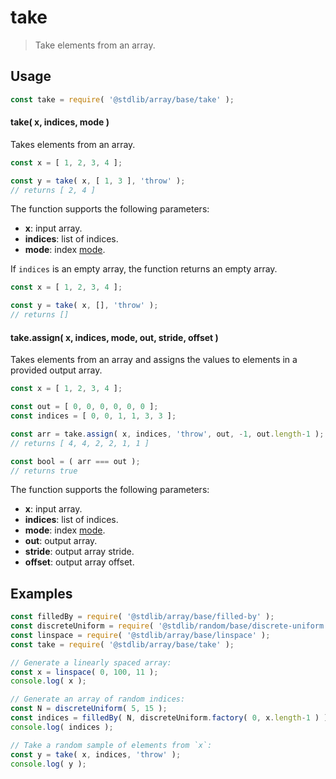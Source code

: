 <!--

@license Apache-2.0

Copyright (c) 2022 The Stdlib Authors.

Licensed under the Apache License, Version 2.0 (the "License");
you may not use this file except in compliance with the License.
You may obtain a copy of the License at

   http://www.apache.org/licenses/LICENSE-2.0

Unless required by applicable law or agreed to in writing, software
distributed under the License is distributed on an "AS IS" BASIS,
WITHOUT WARRANTIES OR CONDITIONS OF ANY KIND, either express or implied.
See the License for the specific language governing permissions and
limitations under the License.

-->

# take

> Take elements from an array.

<section class="usage">

## Usage

```javascript
const take = require( '@stdlib/array/base/take' );
```

#### take( x, indices, mode )

Takes elements from an array.

```javascript
const x = [ 1, 2, 3, 4 ];

const y = take( x, [ 1, 3 ], 'throw' );
// returns [ 2, 4 ]
```

The function supports the following parameters:

-   **x**: input array.
-   **indices**: list of indices.
-   **mode**: index [mode][@stdlib/ndarray/base/ind].

If `indices` is an empty array, the function returns an empty array.

```javascript
const x = [ 1, 2, 3, 4 ];

const y = take( x, [], 'throw' );
// returns []
```

#### take.assign( x, indices, mode, out, stride, offset )

Takes elements from an array and assigns the values to elements in a provided output array.

```javascript
const x = [ 1, 2, 3, 4 ];

const out = [ 0, 0, 0, 0, 0, 0 ];
const indices = [ 0, 0, 1, 1, 3, 3 ];

const arr = take.assign( x, indices, 'throw', out, -1, out.length-1 );
// returns [ 4, 4, 2, 2, 1, 1 ]

const bool = ( arr === out );
// returns true
```

The function supports the following parameters:

-   **x**: input array.
-   **indices**: list of indices.
-   **mode**: index [mode][@stdlib/ndarray/base/ind].
-   **out**: output array.
-   **stride**: output array stride.
-   **offset**: output array offset.

</section>

<!-- /.usage -->

<section class="notes">

</section>

<!-- /.notes -->

<section class="examples">

## Examples

<!-- eslint no-undef: "error" -->

```javascript
const filledBy = require( '@stdlib/array/base/filled-by' );
const discreteUniform = require( '@stdlib/random/base/discrete-uniform' );
const linspace = require( '@stdlib/array/base/linspace' );
const take = require( '@stdlib/array/base/take' );

// Generate a linearly spaced array:
const x = linspace( 0, 100, 11 );
console.log( x );

// Generate an array of random indices:
const N = discreteUniform( 5, 15 );
const indices = filledBy( N, discreteUniform.factory( 0, x.length-1 ) );
console.log( indices );

// Take a random sample of elements from `x`:
const y = take( x, indices, 'throw' );
console.log( y );
```

</section>

<!-- /.examples -->

<!-- Section for related `stdlib` packages. Do not manually edit this section, as it is automatically populated. -->

<section class="related">

</section>

<!-- /.related -->

<!-- Section for all links. Make sure to keep an empty line after the `section` element and another before the `/section` close. -->

<section class="links">

[@stdlib/ndarray/base/ind]: https://github.com/stdlib-js/stdlib/tree/develop/lib/node_modules/%40stdlib/ndarray/base/ind

</section>

<!-- /.links -->
